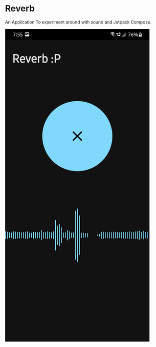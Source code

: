 # Reverb
An Application To experiment around with sound and Jetpack Compose.

![Application Recording](Images/Revision1HomeRecording.png)

